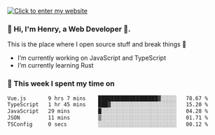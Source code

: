 [![Click to enter my website](https://github.com/zh30/zh30/assets/7930156/bb82b0df-3fb8-4136-8522-734cd2b27f6a)](https://blog.zhanghe.dev) 

### 👋 Hi, I'm Henry, a Web Developer 🚀.

This is the place where I open source stuff and break things :rofl:

- I’m currently working on JavaScript and TypeScript
- I’m currently learning Rust

### 💪 This week I spent my time on

<!--START_SECTION:waka-->

```txt
Vue.js       9 hrs 7 mins    ███████████████████▓░░░░░   78.67 %
TypeScript   1 hr 45 mins    ███▓░░░░░░░░░░░░░░░░░░░░░   15.20 %
JavaScript   29 mins         █░░░░░░░░░░░░░░░░░░░░░░░░   04.28 %
JSON         11 mins         ▒░░░░░░░░░░░░░░░░░░░░░░░░   01.71 %
TSConfig     0 secs          ░░░░░░░░░░░░░░░░░░░░░░░░░   00.12 %
```

<!--END_SECTION:waka-->
